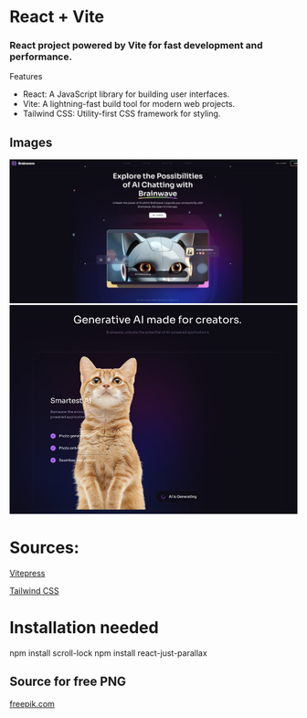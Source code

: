 # React + Vite

<h3> React project powered by Vite for fast development and performance. </h3>

Features
- React: A JavaScript library for building user interfaces.
- Vite: A lightning-fast build tool for modern web projects.
- Tailwind CSS: Utility-first CSS framework for styling.

## Images

<div>
    <a>
        <img src="github_images/img1.jpg"/>
    </a>
    <a className="mb-10">
        <img src="github_images/img2.jpg"/>
    </a>
</div>


# Sources:

<a href="https://vitepress.dev" target="_blank">Vitepress</a>

<a href="https://tailwindcss.com" target="_blank">Tailwind CSS</a>

# Installation needed

npm install scroll-lock
npm install react-just-parallax

## Source for free PNG

<a href="https://www.freepik.com" target="_blank">freepik.com</a>